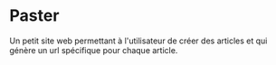 # Paster

Un petit site web permettant à l'utilisateur de créer des articles et qui génère un url spécifique pour chaque article.
